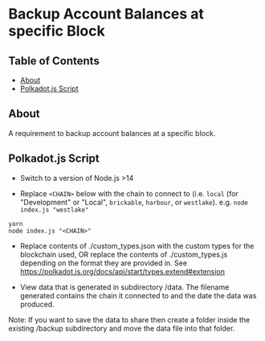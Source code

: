 # Backup Account Balances at specific Block

## Table of Contents

* [About](#about)
* [Polkadot.js Script](#polkadot-js-script)

## About

A requirement to backup account balances at a specific block.

## Polkadot.js Script

* Switch to a version of Node.js >14

* Replace `<CHAIN>` below with the chain to connect to (i.e. `local` (for "Development" or "Local", `brickable`, `harbour`, or `westlake`). e.g. `node index.js "westlake"`

```
yarn
node index.js "<CHAIN>" 
```

* Replace contents of ./custom_types.json with the custom types for the blockchain used, OR replace the contents of ./custom_types.js depending on the format they are provided in. See https://polkadot.js.org/docs/api/start/types.extend#extension

* View data that is generated in subdirectory /data. The filename generated contains the chain it connected to and the date the data was produced.

Note: If you want to save the data to share then create a folder inside the existing /backup subdirectory and move the data file into that folder.